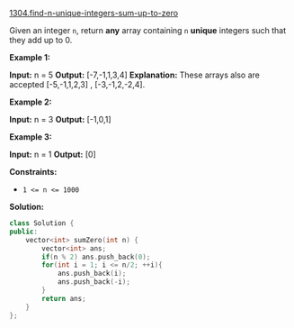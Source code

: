 [1304.find-n-unique-integers-sum-up-to-zero](https://leetcode.com/problems/find-n-unique-integers-sum-up-to-zero/)  

Given an integer `n`, return **any** array containing `n` **unique** integers such that they add up to 0.

**Example 1:**

**Input:** n = 5
**Output:** \[-7,-1,1,3,4\]
**Explanation:** These arrays also are accepted \[-5,-1,1,2,3\] , \[-3,-1,2,-2,4\].

**Example 2:**

**Input:** n = 3
**Output:** \[-1,0,1\]

**Example 3:**

**Input:** n = 1
**Output:** \[0\]

**Constraints:**

*   `1 <= n <= 1000`  



**Solution:**  

```cpp
class Solution {
public:
    vector<int> sumZero(int n) {
        vector<int> ans;
        if(n % 2) ans.push_back(0);
        for(int i = 1; i <= n/2; ++i){
            ans.push_back(i);
            ans.push_back(-i);
        }
        return ans;
    }
};
```
      